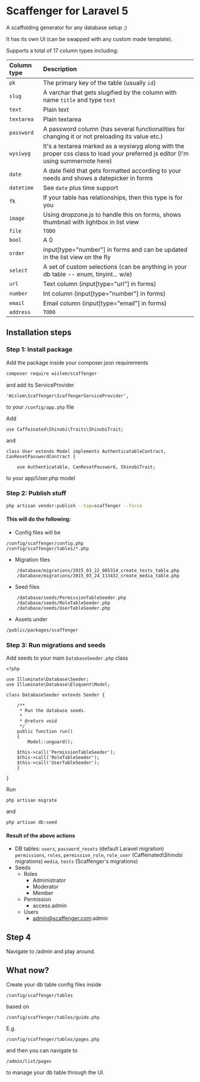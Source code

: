 Scaffenger for Laravel 5
========================

A scaffolding generator for any database setup ;)

It has its own UI (can be swapped with any custom made template).

Supports a total of 17 column types including:

Column type  |  Description
:------------|:------------
`pk` | The primary key of the table (usually `id`)
`slug` | A varchar that gets slugified by the column with name `title` and type `text`
`text` | Plain text
`textarea` | Plain textarea
`password` | A password column (has several functionalities for changing it or not preloading its value etc.)
`wysiwyg` | It's a textarea marked as a wysiwyg along with the proper css class to load your preferred js editor (I'm using summernote here)
`date` | A date field that gets formatted according to your needs and shows a datepicker in forms
`datetime` | See `date` plus time support
`fk` | If your table has relationships, then this type is for you
`image` | Using dropzone.js to handle this on forms, shows thumbnail with lightbox in list view
`file` | `TODO`
`bool` | A 0|1 column
`order` | input[type="number"] in forms and can be updated in the list view on the fly
`select` | A set of custom selections (can be anything in your db table -- enum, tinyint... w/e)
`url` | Text column (input[type="url"] in forms)
`number` | Int column (input[type="number"] in forms)
`email` | Email column (input[type="email"] in forms)
`address` | `TODO`


## Installation steps

### Step 1: Install package

Add the package inside your composer.json requirements

```bash
composer require wislem/scaffenger
```

and add its ServiceProvider

```
'Wislem\Scaffenger\ScaffengerServiceProvider',
```

to your `/config/app.php` file

Add
```
use Caffeinated\Shinobi\Traits\ShinobiTrait;
```
and
```
class User extends Model implements AuthenticatableContract, CanResetPasswordContract {

	use Authenticatable, CanResetPassword, ShinobiTrait;
```
to your app/User.php model

### Step 2: Publish stuff

```bash
php artisan vendor:publish --tag=scaffenger --force
```

#### This will do the following:

* Config files will be
```
/config/scaffenger/config.php
/config/scaffenger/tables/*.php
```

* Migration files
```
	/database/migrations/2015_03_22_065314_create_tests_table.php
	/database/migrations/2015_03_24_113432_create_media_table.php
```
* Seed files
```
	/database/seeds/PermissionTableSeeder.php
	/database/seeds/RoleTableSeeder.php
	/database/seeds/UserTableSeeder.php
```
* Assets under
```
/public/packages/scaffenger
```


### Step 3: Run migrations and seeds

Add seeds to your main `DatabaseSeeder.php` class

```
<?php

use Illuminate\Database\Seeder;
use Illuminate\Database\Eloquent\Model;

class DatabaseSeeder extends Seeder {

	/**
	 * Run the database seeds.
	 *
	 * @return void
	 */
	public function run()
	{
		Model::unguard();

    $this->call('PermissionTableSeeder');
    $this->call('RoleTableSeeder');
    $this->call('UserTableSeeder');
	}

}
```

Run

```
php artisan migrate
```

and

```
php artisan db:seed
```

#### Result of the above actions

* DB tables:
	`users`, `password_resets` (default Laravel migration)
	`permissions`, `roles`, `permission_role`, `role_user` (Caffeinated\Shinobi migrations)
	`media`, `tests` (Scaffenger's migrations)
* Seeds
	* Roles
		* Administrator
		* Moderator
		* Member
	* Permission
		* access.admin
	* Users
		* admin@scaffenger.com:admin

## Step 4

Navigate to /admin and play around.


## What now?

Create your db table config files inside 
```
/config/scaffenger/tables
```
based on 
```
/config/scaffenger/tables/guide.php
```
E.g. 
```
/config/scaffenger/tables/pages.php
```
and then you can navigate to 
```
/admin/list/pages
```
to manage your db table through the UI.
